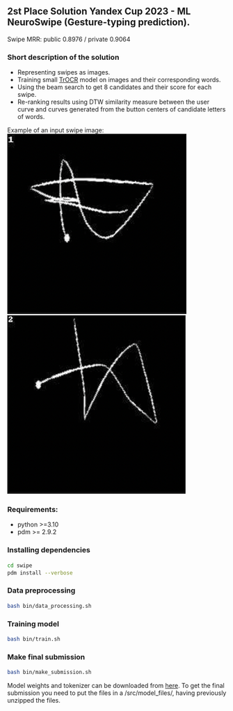 ## 2st Place Solution Yandex Cup 2023 - ML NeuroSwipe (Gesture-typing prediction).

Swipe MRR: public 0.8976 / private 0.9064

### Short description of the solution
- Representing swipes as images.
- Training small [TrOCR](https://arxiv.org/abs/2109.10282) model on images and their corresponding words. 
- Using the beam search to get 8 candidates and their score for each swipe.
- Re-ranking results using DTW similarity measure between the user curve and curves generated from the button centers of candidate letters of words.

Example of an input swipe image:
![](demos/example_image1.png "Example1")
![](demos/example_image2.png "Example2")

### Requirements:
* python >=3.10
* pdm >= 2.9.2

### Installing dependencies
```sh
cd swipe
pdm install --verbose
```

### Data preprocessing 
```sh
bash bin/data_processing.sh
```

### Training model
```sh
bash bin/train.sh
```

### Make final submission
```sh
bash bin/make_submission.sh
```

Model weights and tokenizer can be downloaded from [here](https://drive.google.com/drive/folders/1t0lqMeLRAGuAYKbPD1rOnU0zJ4p3xnIj).
To get the final submission you need to put the files in a /src/model_files/, having previously unzipped the files.